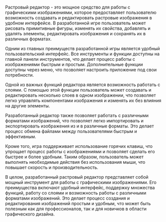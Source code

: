 Растровый редактор - это мощное средство для работы с графическими изображениями, которое предоставляет пользователю возможность создавать и редактировать растровые изображения в удобном интерфейсе. В разработанной игре пользователь может рисовать примитивные фигуры, изменять их свойства, добавлять и удалять элементы, редактировать изображения и сохранять их в различных форматах.

Одним из главных преимуществ разработанной игры является удобный пользовательский интерфейс. Все инструменты и функции доступны на главной панели инструментов, что делает процесс работы с изображениями быстрым и простым. Дополнительные функции доступны через меню, что позволяет настроить приложение под свои потребности.

Одной из важных функций редактора является возможность работать с слоями. С помощью этой функции пользователь может создавать и редактировать несколько слоев в одном изображении, что позволяет легко управлять компонентами изображения и изменять их без влияния на другие элементы.

Разработанный редактор также позволяет работать с различными форматами изображений, что позволяет легко импортировать и экспортировать изображения из и в различные форматы. Это делает процесс обмена файлами между пользователями быстрым и эффективным.

Кроме того, игра поддерживает использование горячих клавиш, что упрощает процесс работы с изображениями и позволяет сделать его быстрее и более удобным. Таким образом, пользователь может выполнять необходимые действия без использования мыши, что повышает скорость и производительность.

В целом, разработанный растровый редактор представляет собой мощный инструмент для работы с графическими изображениями. Его преимущества включают удобный интерфейс, поддержку множества функций, работу со слоями и возможность работы с различными форматами изображений. Это делает процесс создания и редактирования изображений простым и удобным, что может быть полезным как для профессионалов, так и для новичков в области графического дизайна.